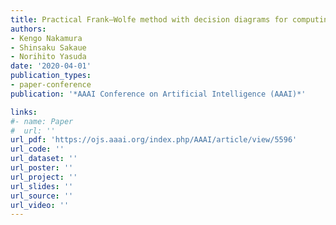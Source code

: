 ```yaml
---
title: Practical Frank–Wolfe method with decision diagrams for computing Wardrop equilibrium of combinatorial congestion games
authors:
- Kengo Nakamura
- Shinsaku Sakaue
- Norihito Yasuda
date: '2020-04-01'
publication_types:
- paper-conference
publication: '*AAAI Conference on Artificial Intelligence (AAAI)*'

links:
#- name: Paper
#  url: ''
url_pdf: 'https://ojs.aaai.org/index.php/AAAI/article/view/5596'
url_code: ''
url_dataset: ''
url_poster: ''
url_project: ''
url_slides: ''
url_source: ''
url_video: ''
---
```

